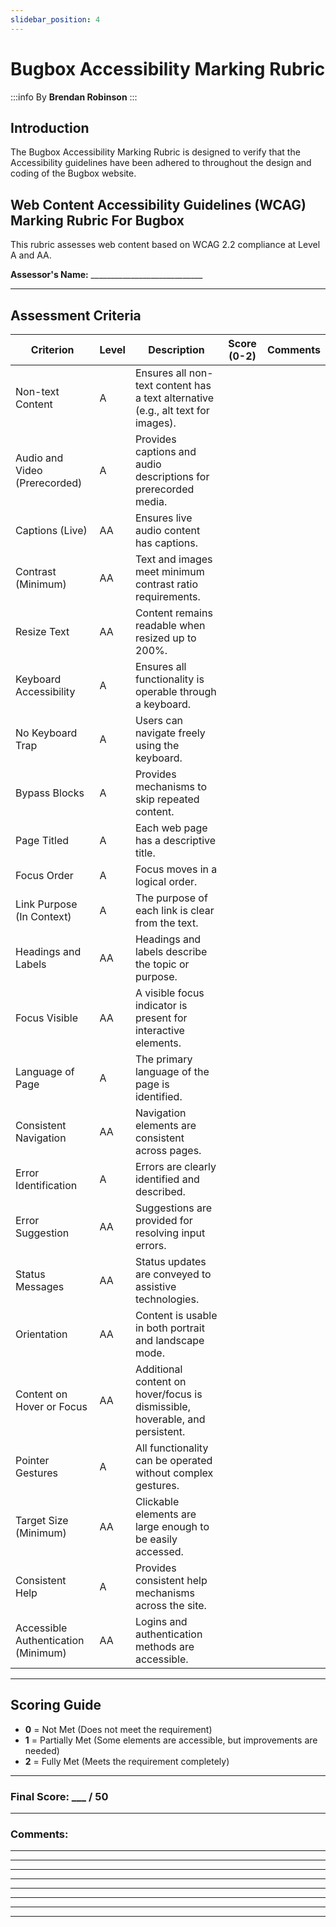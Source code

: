 ```yaml
---
slidebar_position: 4
---
```

# Bugbox Accessibility Marking Rubric

:::info
By **Brendan Robinson**
:::

## Introduction

The Bugbox Accessibility Marking Rubric is designed to verify that the Accessibility guidelines have been adhered to throughout the design and coding of the Bugbox website.

## Web Content Accessibility Guidelines (WCAG) Marking Rubric For Bugbox

This rubric assesses web content based on WCAG 2.2 compliance at Level A and AA.

**Assessor's Name:** ____________________________

---

## Assessment Criteria

| **Criterion**                      | **Level** | **Description**                                                                 | **Score (0-2)** | **Comments** |
|-----------------------------------|-----------|----------------------------------------------------------------------------------|------------------|--------------|
| Non-text Content                  | A         | Ensures all non-text content has a text alternative (e.g., alt text for images). |                  |              |
| Audio and Video (Prerecorded)     | A         | Provides captions and audio descriptions for prerecorded media.                  |                  |              |
| Captions (Live)                   | AA        | Ensures live audio content has captions.                                        |                  |              |
| Contrast (Minimum)                | AA        | Text and images meet minimum contrast ratio requirements.                       |                  |              |
| Resize Text                       | AA        | Content remains readable when resized up to 200%.                               |                  |              |
| Keyboard Accessibility            | A         | Ensures all functionality is operable through a keyboard.                       |                  |              |
| No Keyboard Trap                  | A         | Users can navigate freely using the keyboard.                                   |                  |              |
| Bypass Blocks                     | A         | Provides mechanisms to skip repeated content.                                   |                  |              |
| Page Titled                       | A         | Each web page has a descriptive title.                                          |                  |              |
| Focus Order                       | A         | Focus moves in a logical order.                                                 |                  |              |
| Link Purpose (In Context)         | A         | The purpose of each link is clear from the text.                                |                  |              |
| Headings and Labels               | AA        | Headings and labels describe the topic or purpose.                              |                  |              |
| Focus Visible                     | AA        | A visible focus indicator is present for interactive elements.                  |                  |              |
| Language of Page                  | A         | The primary language of the page is identified.                                 |                  |              |
| Consistent Navigation             | AA        | Navigation elements are consistent across pages.                                |                  |              |
| Error Identification              | A         | Errors are clearly identified and described.                                    |                  |              |
| Error Suggestion                  | AA        | Suggestions are provided for resolving input errors.                            |                  |              |
| Status Messages                   | AA        | Status updates are conveyed to assistive technologies.                          |                  |              |
| Orientation                       | AA        | Content is usable in both portrait and landscape mode.                          |                  |              |
| Content on Hover or Focus         | AA        | Additional content on hover/focus is dismissible, hoverable, and persistent.    |                  |              |
| Pointer Gestures                  | A         | All functionality can be operated without complex gestures.                     |                  |              |
| Target Size (Minimum)             | AA        | Clickable elements are large enough to be easily accessed.                      |                  |              |
| Consistent Help                   | A         | Provides consistent help mechanisms across the site.                            |                  |              |
| Accessible Authentication (Minimum) | AA      | Logins and authentication methods are accessible.                               |                  |              |

---

## Scoring Guide

- **0** = Not Met (Does not meet the requirement)  
- **1** = Partially Met (Some elements are accessible, but improvements are needed)  
- **2** = Fully Met (Meets the requirement completely)  

---

### Final Score: ___ / 50

---

### Comments:
_________________________________________________________________________________________
_________________________________________________________________________________________
_________________________________________________________________________________________
_________________________________________________________________________________________
_________________________________________________________________________________________
_________________________________________________________________________________________
_________________________________________________________________________________________
_________________________________________________________________________________________
